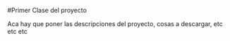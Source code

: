 #Primer Clase del proyecto

Aca hay que poner las descripciones del proyecto, cosas a descargar, etc etc etc



